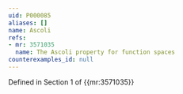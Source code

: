 ```yaml
---
uid: P000085
aliases: []
name: Ascoli
refs:
- mr: 3571035
  name: The Ascoli property for function spaces
counterexamples_id: null
---
```

Defined in Section 1 of {{mr:3571035}}
